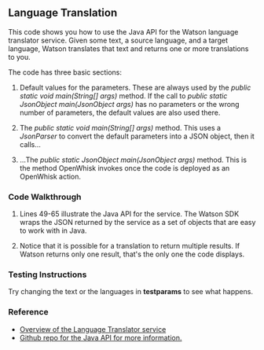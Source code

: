 ## Language Translation

This code shows you how to use the Java API for the Watson language translator service. Given some text, a source language, 
and a target language, Watson translates that text and returns one or more translations to you.

The code has three basic sections: 

1. Default values for the parameters. These are always used by the *public static void main(String[] args)* method. 
If the call to *public static JsonObject main(JsonObject args)* has no parameters or the wrong number of parameters, 
the default values are also used there. 

2. The *public static void main(String[] args)* method. This uses a *JsonParser* to convert the default parameters into a 
JSON object, then it calls... 

3. ...The *public static JsonObject main(JsonObject args)* method. This is the method OpenWhisk invokes once the code is 
deployed as an OpenWhisk action.

### Code Walkthrough
1. Lines 49-65 illustrate the Java API for the service. The Watson SDK wraps the JSON returned by the service as a set of objects 
that are easy to work with in Java. 

2. Notice that it is possible for a translation to return multiple results. If Watson returns only one result, that's the only 
one the code displays. 

### Testing Instructions

Try changing the text or the languages in **testparams** to see what happens.

### Reference
* [Overview of the Language Translator service](https://www.ibm.com/watson/developercloud/language-translator.html)
* [Github repo for the Java API for more information.](https://github.com/watson-developer-cloud/java-sdk/tree/develop/language-translator)
    
